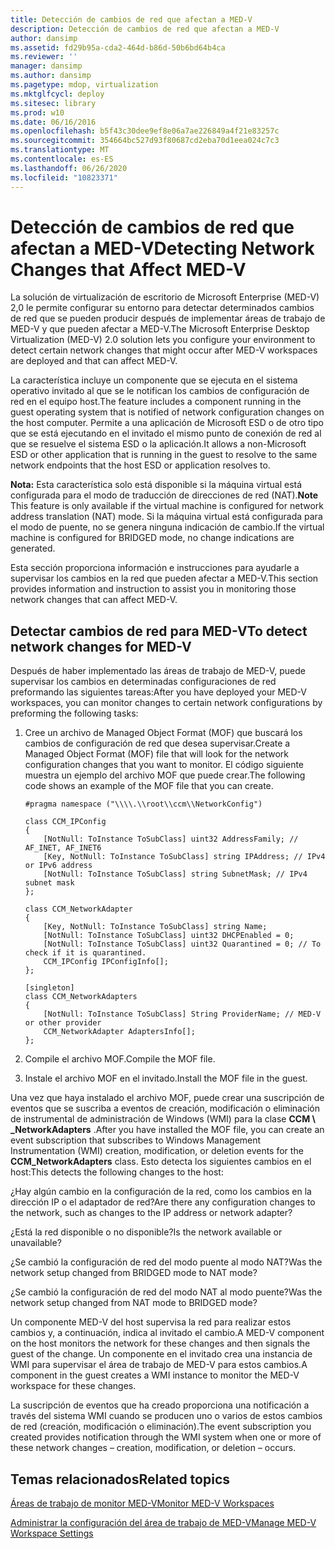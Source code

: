 ```yaml
---
title: Detección de cambios de red que afectan a MED-V
description: Detección de cambios de red que afectan a MED-V
author: dansimp
ms.assetid: fd29b95a-cda2-464d-b86d-50b6bd64b4ca
ms.reviewer: ''
manager: dansimp
ms.author: dansimp
ms.pagetype: mdop, virtualization
ms.mktglfcycl: deploy
ms.sitesec: library
ms.prod: w10
ms.date: 06/16/2016
ms.openlocfilehash: b5f43c30dee9ef8e06a7ae226849a4f21e83257c
ms.sourcegitcommit: 354664bc527d93f80687cd2eba70d1eea024c7c3
ms.translationtype: MT
ms.contentlocale: es-ES
ms.lasthandoff: 06/26/2020
ms.locfileid: "10823371"
---
```

# <span data-ttu-id="1b9e3-103">Detección de cambios de red que afectan a MED-V</span><span class="sxs-lookup"><span data-stu-id="1b9e3-103">Detecting Network Changes that Affect MED-V</span></span>


<span data-ttu-id="1b9e3-104">La solución de virtualización de escritorio de Microsoft Enterprise (MED-V) 2,0 le permite configurar su entorno para detectar determinados cambios de red que se pueden producir después de implementar áreas de trabajo de MED-V y que pueden afectar a MED-V.</span><span class="sxs-lookup"><span data-stu-id="1b9e3-104">The Microsoft Enterprise Desktop Virtualization (MED-V) 2.0 solution lets you configure your environment to detect certain network changes that might occur after MED-V workspaces are deployed and that can affect MED-V.</span></span>

<span data-ttu-id="1b9e3-105">La característica incluye un componente que se ejecuta en el sistema operativo invitado al que se le notifican los cambios de configuración de red en el equipo host.</span><span class="sxs-lookup"><span data-stu-id="1b9e3-105">The feature includes a component running in the guest operating system that is notified of network configuration changes on the host computer.</span></span> <span data-ttu-id="1b9e3-106">Permite a una aplicación de Microsoft ESD o de otro tipo que se está ejecutando en el invitado el mismo punto de conexión de red al que se resuelve el sistema ESD o la aplicación.</span><span class="sxs-lookup"><span data-stu-id="1b9e3-106">It allows a non-Microsoft ESD or other application that is running in the guest to resolve to the same network endpoints that the host ESD or application resolves to.</span></span>

<span data-ttu-id="1b9e3-107">**Nota:**  Esta característica solo está disponible si la máquina virtual está configurada para el modo de traducción de direcciones de red (NAT).</span><span class="sxs-lookup"><span data-stu-id="1b9e3-107">**Note** This feature is only available if the virtual machine is configured for network address translation (NAT) mode.</span></span> <span data-ttu-id="1b9e3-108">Si la máquina virtual está configurada para el modo de puente, no se genera ninguna indicación de cambio.</span><span class="sxs-lookup"><span data-stu-id="1b9e3-108">If the virtual machine is configured for BRIDGED mode, no change indications are generated.</span></span>

 

<span data-ttu-id="1b9e3-109">Esta sección proporciona información e instrucciones para ayudarle a supervisar los cambios en la red que pueden afectar a MED-V.</span><span class="sxs-lookup"><span data-stu-id="1b9e3-109">This section provides information and instruction to assist you in monitoring those network changes that can affect MED-V.</span></span>

## <span data-ttu-id="1b9e3-110">Detectar cambios de red para MED-V</span><span class="sxs-lookup"><span data-stu-id="1b9e3-110">To detect network changes for MED-V</span></span>


<span data-ttu-id="1b9e3-111">Después de haber implementado las áreas de trabajo de MED-V, puede supervisar los cambios en determinadas configuraciones de red preformando las siguientes tareas:</span><span class="sxs-lookup"><span data-stu-id="1b9e3-111">After you have deployed your MED-V workspaces, you can monitor changes to certain network configurations by preforming the following tasks:</span></span>

1. <span data-ttu-id="1b9e3-112">Cree un archivo de Managed Object Format (MOF) que buscará los cambios de configuración de red que desea supervisar.</span><span class="sxs-lookup"><span data-stu-id="1b9e3-112">Create a Managed Object Format (MOF) file that will look for the network configuration changes that you want to monitor.</span></span> <span data-ttu-id="1b9e3-113">El código siguiente muestra un ejemplo del archivo MOF que puede crear.</span><span class="sxs-lookup"><span data-stu-id="1b9e3-113">The following code shows an example of the MOF file that you can create.</span></span>

   ``` syntax
   #pragma namespace ("\\\\.\\root\\ccm\\NetworkConfig")

   class CCM_IPConfig
   {
       [NotNull: ToInstance ToSubClass] uint32 AddressFamily; // AF_INET, AF_INET6
       [Key, NotNull: ToInstance ToSubClass] string IPAddress; // IPv4 or IPv6 address
       [NotNull: ToInstance ToSubClass] string SubnetMask; // IPv4 subnet mask
   };

   class CCM_NetworkAdapter
   {
       [Key, NotNull: ToInstance ToSubClass] string Name;
       [NotNull: ToInstance ToSubClass] uint32 DHCPEnabled = 0; 
       [NotNull: ToInstance ToSubClass] uint32 Quarantined = 0; // To check if it is quarantined.
       CCM_IPConfig IPConfigInfo[];
   };

   [singleton]
   class CCM_NetworkAdapters
   {
       [NotNull: ToInstance ToSubClass] String ProviderName; // MED-V or other provider
       CCM_NetworkAdapter AdaptersInfo[];
   };
   ```

2. <span data-ttu-id="1b9e3-114">Compile el archivo MOF.</span><span class="sxs-lookup"><span data-stu-id="1b9e3-114">Compile the MOF file.</span></span>

3. <span data-ttu-id="1b9e3-115">Instale el archivo MOF en el invitado.</span><span class="sxs-lookup"><span data-stu-id="1b9e3-115">Install the MOF file in the guest.</span></span>

<span data-ttu-id="1b9e3-116">Una vez que haya instalado el archivo MOF, puede crear una suscripción de eventos que se suscriba a eventos de creación, modificación o eliminación de instrumental de administración de Windows (WMI) para la clase **CCM \ _NetworkAdapters** .</span><span class="sxs-lookup"><span data-stu-id="1b9e3-116">After you have installed the MOF file, you can create an event subscription that subscribes to Windows Management Instrumentation (WMI) creation, modification, or deletion events for the **CCM\_NetworkAdapters** class.</span></span> <span data-ttu-id="1b9e3-117">Esto detecta los siguientes cambios en el host:</span><span class="sxs-lookup"><span data-stu-id="1b9e3-117">This detects the following changes to the host:</span></span>

<span data-ttu-id="1b9e3-118">¿Hay algún cambio en la configuración de la red, como los cambios en la dirección IP o el adaptador de red?</span><span class="sxs-lookup"><span data-stu-id="1b9e3-118">Are there any configuration changes to the network, such as changes to the IP address or network adapter?</span></span>

<span data-ttu-id="1b9e3-119">¿Está la red disponible o no disponible?</span><span class="sxs-lookup"><span data-stu-id="1b9e3-119">Is the network available or unavailable?</span></span>

<span data-ttu-id="1b9e3-120">¿Se cambió la configuración de red del modo puente al modo NAT?</span><span class="sxs-lookup"><span data-stu-id="1b9e3-120">Was the network setup changed from BRIDGED mode to NAT mode?</span></span>

<span data-ttu-id="1b9e3-121">¿Se cambió la configuración de red del modo NAT al modo puente?</span><span class="sxs-lookup"><span data-stu-id="1b9e3-121">Was the network setup changed from NAT mode to BRIDGED mode?</span></span>

<span data-ttu-id="1b9e3-122">Un componente MED-V del host supervisa la red para realizar estos cambios y, a continuación, indica al invitado el cambio.</span><span class="sxs-lookup"><span data-stu-id="1b9e3-122">A MED-V component on the host monitors the network for these changes and then signals the guest of the change.</span></span> <span data-ttu-id="1b9e3-123">Un componente en el invitado crea una instancia de WMI para supervisar el área de trabajo de MED-V para estos cambios.</span><span class="sxs-lookup"><span data-stu-id="1b9e3-123">A component in the guest creates a WMI instance to monitor the MED-V workspace for these changes.</span></span>

<span data-ttu-id="1b9e3-124">La suscripción de eventos que ha creado proporciona una notificación a través del sistema WMI cuando se producen uno o varios de estos cambios de red (creación, modificación o eliminación).</span><span class="sxs-lookup"><span data-stu-id="1b9e3-124">The event subscription you created provides notification through the WMI system when one or more of these network changes – creation, modification, or deletion – occurs.</span></span>

## <span data-ttu-id="1b9e3-125">Temas relacionados</span><span class="sxs-lookup"><span data-stu-id="1b9e3-125">Related topics</span></span>


[<span data-ttu-id="1b9e3-126">Áreas de trabajo de monitor MED-V</span><span class="sxs-lookup"><span data-stu-id="1b9e3-126">Monitor MED-V Workspaces</span></span>](monitor-med-v-workspaces.md)

[<span data-ttu-id="1b9e3-127">Administrar la configuración del área de trabajo de MED-V</span><span class="sxs-lookup"><span data-stu-id="1b9e3-127">Manage MED-V Workspace Settings</span></span>](manage-med-v-workspace-settings.md)

 

 





